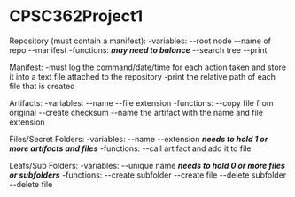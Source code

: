 # CPSC362Project1

Repository (must contain a manifest):
-variables:
--root node
--name of repo
--manifest
-functions:
***may need to balance***
--search tree
--print

Manifest:
-must log the command/date/time for each action taken and store it into a text file attached to the repository
-print the relative path of each file that is created

Artifacts:
-variables:
--name
--file extension
-functions:
--copy file from original
--create checksum
--name the artifact with the name and file extension

Files/Secret Folders:
-variables:
--name
--extension
***needs to hold 1 or more artifacts and files***
-functions:
--call artifact and add it to file

Leafs/Sub Folders:
-variables:
--unique name
***needs to hold 0 or more files or subfolders***
-functions:
--create subfolder
--create file
--delete subfolder
--delete file


